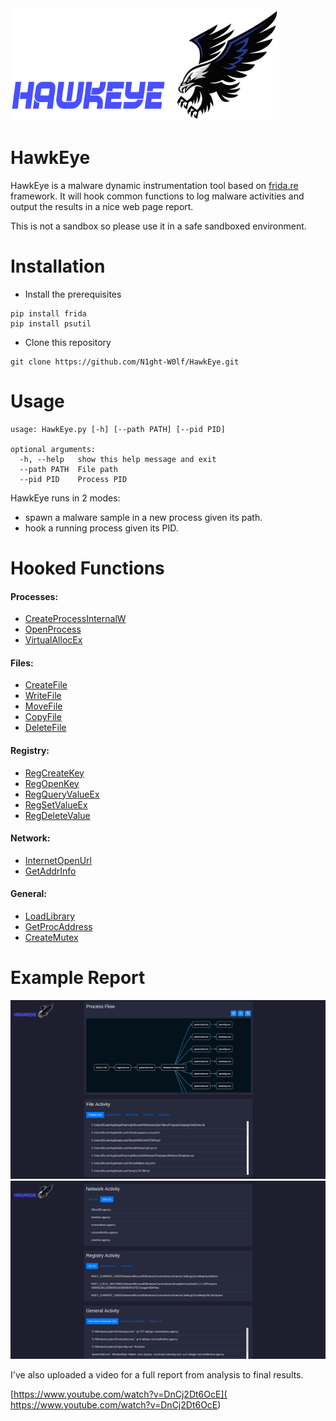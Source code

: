 <img src="report/images/logo2.png" width=430 height=180 />

# HawkEye

HawkEye is a malware dynamic instrumentation tool based on [frida.re](https://www.frida.re/) framework. It will hook common functions to log malware activities and output the results in a nice web page report.

This is not a sandbox so please use it in a safe sandboxed environment.

# Installation

- Install the prerequisites 

```
pip install frida
pip install psutil
```

- Clone this repository

```
git clone https://github.com/N1ght-W0lf/HawkEye.git
```

# Usage

```
usage: HawkEye.py [-h] [--path PATH] [--pid PID]

optional arguments:
  -h, --help   show this help message and exit
  --path PATH  File path
  --pid PID    Process PID
```

HawkEye runs in 2 modes:

- spawn a malware sample in a new process given its path.
- hook a running process given its PID.

# Hooked Functions

#### Processes:

- <a href="#">CreateProcessInternalW</a>
- <a href="#">OpenProcess</a>
- <a href="#">VirtualAllocEx</a>

#### Files:

- <a href="#">CreateFile</a>
- <a href="#">WriteFile</a>
- <a href="#">MoveFile</a>
- <a href="#">CopyFile</a>
- <a href="#">DeleteFile</a>

#### Registry:

- <a href="#">RegCreateKey</a>
- <a href="#">RegOpenKey</a>
- <a href="#">RegQueryValueEx</a>
- <a href="#">RegSetValueEx</a>
- <a href="#">RegDeleteValue</a>

#### Network:

- <a href="#">InternetOpenUrl</a>
- <a href="#">GetAddrInfo</a>

#### General:

- <a href="#">LoadLibrary</a>
- <a href="#">GetProcAddress</a>
- <a href="#">CreateMutex</a>

# Example Report

<img src="report/images/report1.png" /> <img src="report/images/report2.png" />

I've also uploaded a video for a full report from analysis to final results.

 [https://www.youtube.com/watch?v=DnCj2Dt6OcE]( https://www.youtube.com/watch?v=DnCj2Dt6OcE)
